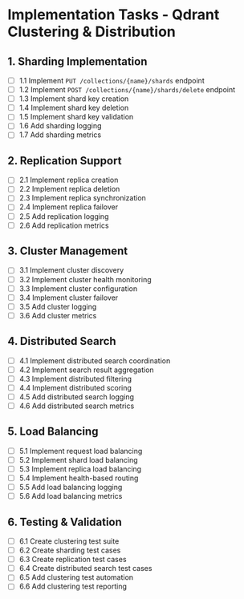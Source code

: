 # Implementation Tasks - Qdrant Clustering & Distribution

## 1. Sharding Implementation
- [ ] 1.1 Implement `PUT /collections/{name}/shards` endpoint
- [ ] 1.2 Implement `POST /collections/{name}/shards/delete` endpoint
- [ ] 1.3 Implement shard key creation
- [ ] 1.4 Implement shard key deletion
- [ ] 1.5 Implement shard key validation
- [ ] 1.6 Add sharding logging
- [ ] 1.7 Add sharding metrics

## 2. Replication Support
- [ ] 2.1 Implement replica creation
- [ ] 2.2 Implement replica deletion
- [ ] 2.3 Implement replica synchronization
- [ ] 2.4 Implement replica failover
- [ ] 2.5 Add replication logging
- [ ] 2.6 Add replication metrics

## 3. Cluster Management
- [ ] 3.1 Implement cluster discovery
- [ ] 3.2 Implement cluster health monitoring
- [ ] 3.3 Implement cluster configuration
- [ ] 3.4 Implement cluster failover
- [ ] 3.5 Add cluster logging
- [ ] 3.6 Add cluster metrics

## 4. Distributed Search
- [ ] 4.1 Implement distributed search coordination
- [ ] 4.2 Implement search result aggregation
- [ ] 4.3 Implement distributed filtering
- [ ] 4.4 Implement distributed scoring
- [ ] 4.5 Add distributed search logging
- [ ] 4.6 Add distributed search metrics

## 5. Load Balancing
- [ ] 5.1 Implement request load balancing
- [ ] 5.2 Implement shard load balancing
- [ ] 5.3 Implement replica load balancing
- [ ] 5.4 Implement health-based routing
- [ ] 5.5 Add load balancing logging
- [ ] 5.6 Add load balancing metrics

## 6. Testing & Validation
- [ ] 6.1 Create clustering test suite
- [ ] 6.2 Create sharding test cases
- [ ] 6.3 Create replication test cases
- [ ] 6.4 Create distributed search test cases
- [ ] 6.5 Add clustering test automation
- [ ] 6.6 Add clustering test reporting
